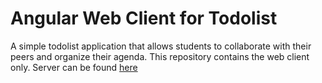 # Angular Web Client for Todolist
A simple todolist application that allows students to collaborate with their peers and organize their agenda. This repository contains the web client only.
Server can be found [here](https://github.com/andigu/todolist)
